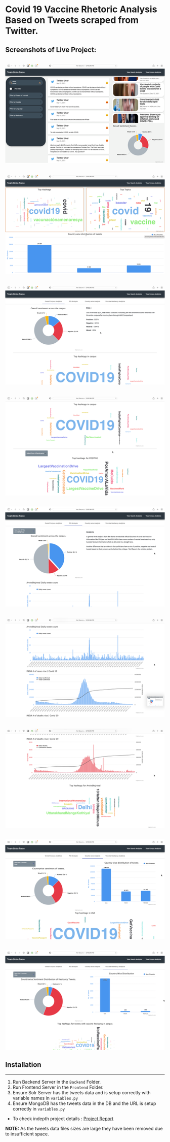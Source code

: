 # Covid 19 Vaccine Rhetoric Analysis Based on Tweets scraped from Twitter.

## Screenshots of Live Project:

![Screenshot1](Screenshots/sc1.png)
---
![Screenshot2](Screenshots/sc2.png)
---
![Screenshot3](Screenshots/sc3.png)
---
![Screenshot4](Screenshots/sc4.png)
---
![Screenshot5](Screenshots/sc5.png)
---
![Screenshot6](Screenshots/sc6.png)
---
![Screenshot7](Screenshots/sc7.png)
---
![Screenshot8](Screenshots/sc8.png)
---
![Screenshot9](Screenshots/sc9.png)
---

## Installation
---

1. Run Backend Server in the `Backend` Folder.
2. Run Frontend Server in the `Frontend` Folder. 
3. Ensure Solr Server has the tweets data and is setup correctly with variable names in `variables.py`
4. Ensure MongoDB has the tweets data in the DB and the URL is setup correctly in `variables.py`


* To check indepth project details : [Project Report](IR%20Project%204_up.pdf)

**NOTE:** As the tweets data files sizes are large they have been removed due to insufficient space. 